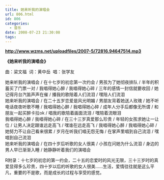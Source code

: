 ```yaml
---
title: 她来听我的演唱会
url: 806.html
id: 806
categories:
  - 音乐
date: 2008-07-23 21:30:08
tags:
---
```


  
**http://www.wzms.net/uploadfiles/2007-5/72816.94647514.mp3**  
  

**《她来听我的演唱会》**

曲：梁文福  词：黄中岳  唱：张学友

  
  
她来听我的演唱会 / 在十七岁的初恋第一次约会 / 男孩为了她彻夜排队 / 半年的积蓄买了门票一对 / 我唱得她心醉 / 我唱得她心碎 / 三年的感情一封信就要收回 / 她记得月台汽笛声声在催 / 播我的歌陪着人们流泪 / 嘿陪人们流泪  
她来听我的演唱会 / 在二十五岁恋爱是风光明媚 / 男朋友背着她送人玫瑰 / 她不听电话夜夜听歌不睡 / 我唱得她心醉 / 我唱得她心碎 / 成年人分手后都像无所谓 / 和朋友一起买醉卡拉ok / 唱我的歌陪着画面流泪 / 嘿陪着流眼泪  
我唱得她心醉 / 我唱得她心碎 / 在三十三岁真爱那么珍贵 / 年轻的女孩求她让一让位 / 让男人决定跟谁远走高飞 / 嘿谁在远走高飞 / 我唱得她心醉 / 我唱得她心碎 / 她努力不让自己看来很累 / 岁月在听我们唱无怨无悔 / 在掌声里唱到自己流泪 / 嘿唱到自己流泪  
她来听我的演唱会 / 在四十岁后听歌的女人很美 / 小孩在问她为什么流泪 / 身边的男人早已渐渐入睡 / 她静静听着我们的演唱会  
  
R附录：十七岁的初恋的第一约会，二十五的恋爱时的风光无限，三十三岁时的真爱显得多么珍贵，四十岁以后的听歌的女人很美……生活，爱情往往就是这么平凡，重要的不是歌，而是成长的过程与享受的感觉。